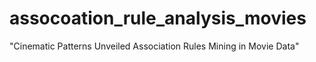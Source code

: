 # assocoation_rule_analysis_movies
"Cinematic Patterns Unveiled Association Rules Mining in Movie Data"
